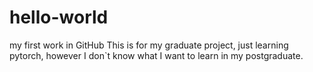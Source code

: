 # hello-world
my first work in GitHub
This is for my graduate project, just learning pytorch, however I don`t know what I want to learn in my postgraduate. 
